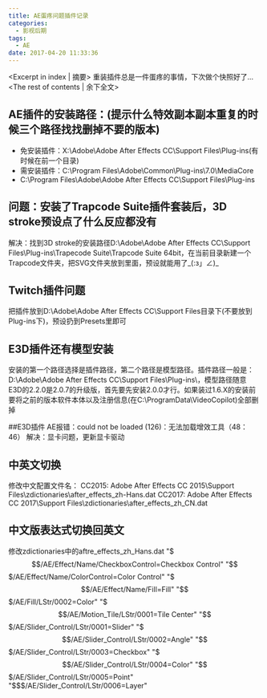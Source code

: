 ```yaml
---
title: AE蛋疼问题插件记录
categories:
  - 影视后期
tags:
  - AE
date: 2017-04-20 11:33:36
---
```


<Excerpt in index | 摘要> 
重装插件总是一件蛋疼的事情，下次做个快照好了...<!-- more -->
<The rest of contents | 余下全文>
## AE插件的安装路径：(提示什么特效副本副本重复的时候三个路径找找删掉不要的版本)
- 免安装插件：X:\Adobe\Adobe After Effects CC\Support Files\Plug-ins(有时候在前一个目录)
- 需安装插件：C:\Program Files\Adobe\Common\Plug-ins\7.0\MediaCore
- C:\Program Files\Adobe\Adobe After Effects CC\Support Files\Plug-ins


## 问题：安装了Trapcode Suite插件套装后，3D stroke预设点了什么反应都没有
解决：找到3D stroke的安装路径D:\Adobe\Adobe After Effects CC\Support Files\Plug-ins\Trapecode Suite\Trapcode Suite 64bit，在当前目录新建一个Trapcode文件夹，把SVG文件夹放到里面，预设就能用了_(:з」∠)_

## Twitch插件问题
把插件放到D:\Adobe\Adobe After Effects CC\Support Files目录下(不要放到Plug-ins下)，预设扔到Presets里即可

## E3D插件还有模型安装
安装的第一个路径选择是插件路径，第二个路径是模型路径。插件路径一般是：D:\Adobe\Adobe After Effects CC\Support Files\Plug-ins\，模型路径随意
E3D的2.2.0是2.0.7的升级版，首先要先安装2.0.0才行。如果装过1.6.X的安装前要将之前的版本软件本体以及注册信息(在C:\ProgramData\VideoCopilot)全部删掉

##E3D插件 AE报错：could not be loaded (126)：无法加载增效工具（48：46）
解决：显卡问题，更新显卡驱动

## 中英文切换
修改中文配置文件名：
CC2015:    Adobe After Effects CC 2015\Support Files\zdictionaries\after_effects_zh-Hans.dat
CC2017:    Adobe After Effects CC 2017\Support Files\zdictionaries\after_effects_zh_CN.dat

## 中文版表达式切换回英文
修改zdictionaries中的aftre_effects_zh_Hans.dat
"$$$/AE/Effect/Name/CheckboxControl=Checkbox Control"
"$$$/AE/Effect/Name/ColorControl=Color Control"
"$$$/AE/Effect/Name/Fill=Fill"
"$$$/AE/Fill/LStr/0002=Color"
"$$$/AE/Motion_Tile/LStr/0001=Tile Center"
"$$$/AE/Slider_Control/LStr/0001=Slider"
"$$$/AE/Slider_Control/LStr/0002=Angle"
"$$$/AE/Slider_Control/LStr/0003=Checkbox"
"$$$/AE/Slider_Control/LStr/0004=Color"
"$$$/AE/Slider_Control/LStr/0005=Point"
"$$$/AE/Slider_Control/LStr/0006=Layer"

